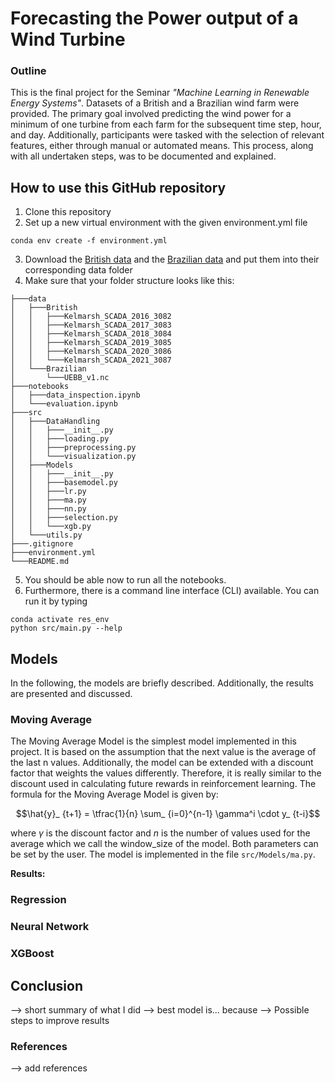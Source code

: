 # Forecasting the Power output of a Wind Turbine

### Outline
This is the final project for the Seminar *"Machine Learning in Renewable Energy Systems"*. Datasets of a British and a Brazilian wind farm were provided. The primary goal involved predicting the wind power for a minimum of one turbine from each farm for the subsequent time step, hour, and day. Additionally, participants were tasked with the selection of relevant features, either through manual or automated means. This process, along with all undertaken steps, was to be documented and explained.

## How to use this GitHub repository
1. Clone this repository
2. Set up a new virtual environment with the given environment.yml file
```
conda env create -f environment.yml
```
3. Download the [British data](https://zenodo.org/record/5841834#.ZEajKXbP2BQ) and the [Brazilian data](https://zenodo.org/record/1475197#.ZD6iMxXP2WC) and put them into their corresponding data folder
4. Make sure that your folder structure looks like this: 
```
├───data
│   ├───British
│   │   ├───Kelmarsh_SCADA_2016_3082
│   │   ├───Kelmarsh_SCADA_2017_3083
│   │   ├───Kelmarsh_SCADA_2018_3084
│   │   ├───Kelmarsh_SCADA_2019_3085
│   │   ├───Kelmarsh_SCADA_2020_3086
│   │   └───Kelmarsh_SCADA_2021_3087
│   └───Brazilian
│       └───UEBB_v1.nc
├───notebooks
│   ├───data_inspection.ipynb
│   └───evaluation.ipynb
├───src
│   ├───DataHandling
│   │   ├───__init__.py
│   │   ├───loading.py
│   │   ├───preprocessing.py
│   │   └───visualization.py
│   ├───Models
│   │   ├───__init__.py
│   │   ├───basemodel.py
│   │   ├───lr.py
│   │   ├───ma.py
│   │   ├───nn.py
│   │   ├───selection.py
│   │   └───xgb.py
│   └───utils.py
├───.gitignore
├───environment.yml
└───README.md
```
5. You should be able now to run all the notebooks.
6. Furthermore, there is a command line interface (CLI) available. You can run it by typing
```
conda activate res_env
python src/main.py --help
```

## Models
In the following, the models are briefly described. Additionally, the results are presented and discussed.

### Moving Average
The Moving Average Model is the simplest model implemented in this project. It is based on the assumption that the next value is the average of the last n values. Additionally, the model can be extended with a discount factor that weights the values differently. Therefore, it is really similar to the discount used in calculating future rewards in reinforcement learning. The formula for the Moving Average Model is given by:

$$\hat{y}_ {t+1} = \tfrac{1}{n} \sum_ {i=0}^{n-1} \gamma^i \cdot y_ {t-i}$$

where $\gamma$ is the discount factor and $n$ is the number of values used for the average which we call the window_size of the model. Both parameters can be set by the user. The model is implemented in the file `src/Models/ma.py`. 

**Results:**


### Regression


### Neural Network


### XGBoost


## Conclusion
--> short summary of what I did
--> best model is... because
--> Possible steps to improve results

### References
--> add references
